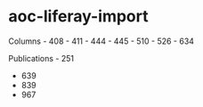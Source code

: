 # aoc-liferay-import
Columns
	- 408
	- 411
	- 444
	- 445
	- 510
	- 526
	- 634

Publications
	- 251
  - 639
  - 839
  - 967